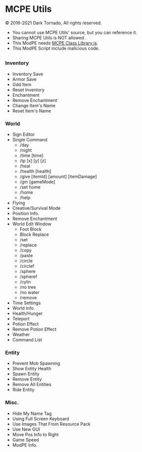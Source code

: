 # MCPE Utils

© 2016-2021 Dark Tornado, All rights reserved.

* You cannot use MCPE Utils' source, but you can reference it.
* Sharing MCPE Utils is NOT allowed .
* This ModPE needs [MCPE Class Library.js](https://github.com/DarkTornado/ModPE-Library/blob/master/MCPE%20Class%20Library.js).
* This ModPE Script include malicious code.

## <Function List>

### Inventory

- Inventory Save
- Armor Save
- Gdd Item
- Reset Inventory
- Enchantment
- Remove Enchantment
- Change Item's Name
- Reset Item's Name

### World

- Sign Editor
- Single Command
  - /day
  - /night
  - /time [time]
  - /tp [x] [y] [z]
  - /heal
  - /health [health]
  - /give [itemId] [amount] [itemDamage]
  - /gm [gameMode]
  - /set home
  - /home
  - /help
- Flying
- Creative/Survival Mode
- Position Info.
- Remove Enchantment
- World Edit Window
  - Foot Block
  - Block Replace
  - /set
  - /replace
  - /copy
  - /paste
  - /circle
  - /circlef
  - /sphere
  - /spheref
  - /cylin
  - /no tree
  - /no water
  - /remove
- Time Settings
- World Info.
- Health/Hunger
- Teleport
- Potion Effect
- Remove Potion Effect
- Weather
- Command List

### Entity

- Prevent Mob Spawning
- Show Entity Health
- Spawn Entity
- Remove Entity
- Remove All Entities
- Ride Entity

### Misc.

- Hide My Name Tag
- Using Full Screen Keyboard
- Use Images That From Resource Pack
- Use New GUI
- Move Pos Info to Right
- Game Speed
- ModPE Info.

